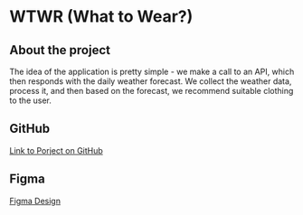 # WTWR (What to Wear?)

## About the project

The idea of the application is pretty simple - we make a call to an API, which then responds with the daily weather forecast. We collect the weather data, process it, and then based on the forecast, we recommend suitable clothing to the user.

## GitHub

[Link to Porject on GitHub](https://Freddy-PC.github.io/se_project_react)

## Figma

[Figma Design](https://www.figma.com/file/DTojSwldenF9UPKQZd6RRb/Sprint-10%3A-WTWR)
